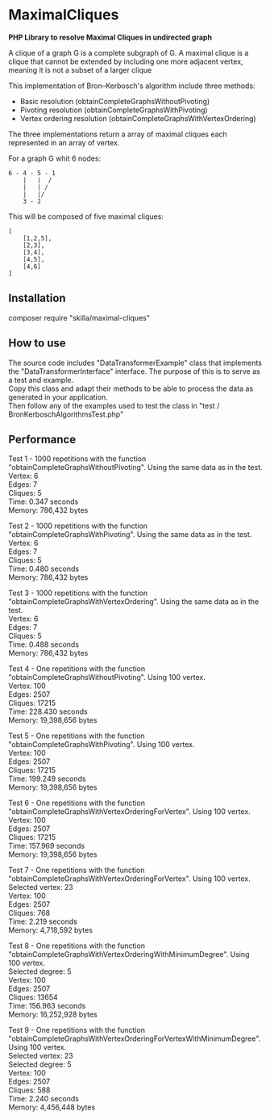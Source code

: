 # MaximalCliques
__PHP Library to resolve Maximal Cliques in undirected graph__

A clique of a graph G is a complete subgraph of G.
A maximal clique is a clique that cannot be extended by including one more adjacent vertex, meaning it is not a subset
of a larger clique


This implementation of Bron–Kerbosch's algorithm include three methods:

- Basic resolution (obtainCompleteGraphsWithoutPivoting)
- Pivoting resolution (obtainCompleteGraphsWithPivoting)
- Vertex ordering resolution (obtainCompleteGraphsWithVertexOrdering)


The three implementations return a array of maximal cliques each represented in an array of vertex.

For a graph G whit 6 nodes:
```
6 - 4 - 5 - 1
    |   |  /
    |   | /
    |   |/
    3 - 2
```
This will be composed of five maximal cliques:
```
[
    [1,2,5],
    [2,3],
    [3,4],
    [4,5],
    [4,6]
]
```

## Installation

composer require "skilla/maximal-cliques"

## How to use
The source code includes "DataTransformerExample" class that implements the "DataTransformerInterface" interface. The purpose of this is to serve as a test and example.  
Copy this class and adapt their methods to be able to process the data as generated in your application.  
Then follow any of the examples used to test the class in "test / BronKerboschAlgorithmsTest.php"

## Performance


Test 1 - 1000 repetitions with the function "obtainCompleteGraphsWithoutPivoting". Using the same data as in the test.  
Vertex: 6  
Edges: 7  
Cliques: 5  
Time: 0.347 seconds  
Memory: 786,432 bytes

Test 2 - 1000 repetitions with the function "obtainCompleteGraphsWithPivoting". Using the same data as in the test.  
Vertex: 6  
Edges: 7  
Cliques: 5  
Time: 0.480 seconds  
Memory: 786,432 bytes  

Test 3 - 1000 repetitions with the function "obtainCompleteGraphsWithVertexOrdering". Using the same data as in the test.  
Vertex: 6  
Edges: 7  
Cliques: 5  
Time: 0.488 seconds  
Memory: 786,432 bytes  

Test 4 - One repetitions with the function "obtainCompleteGraphsWithoutPivoting". Using 100 vertex.  
Vertex: 100  
Edges: 2507  
Cliques: 17215  
Time: 228.430 seconds  
Memory: 19,398,656 bytes  

Test 5 - One repetitions with the function "obtainCompleteGraphsWithPivoting". Using 100 vertex.  
Vertex: 100  
Edges: 2507  
Cliques: 17215  
Time: 199.249 seconds  
Memory: 19,398,656 bytes  

Test 6 - One repetitions with the function "obtainCompleteGraphsWithVertexOrderingForVertex". Using 100 vertex.  
Vertex: 100  
Edges: 2507  
Cliques: 17215  
Time: 157.969 seconds  
Memory: 19,398,656 bytes  

Test 7 - One repetitions with the function "obtainCompleteGraphsWithVertexOrderingForVertex". Using 100 vertex.  
Selected vertex: 23  
Vertex: 100  
Edges: 2507  
Cliques: 768  
Time: 2.219 seconds  
Memory: 4,718,592 bytes  

Test 8 - One repetitions with the function "obtainCompleteGraphsWithVertexOrderingWithMinimumDegree". Using 100 vertex.  
Selected degree: 5  
Vertex: 100  
Edges: 2507  
Cliques: 13654  
Time: 156.963 seconds  
Memory: 16,252,928 bytes  

Test 9 - One repetitions with the function "obtainCompleteGraphsWithVertexOrderingForVertexWithMinimumDegree". Using 100 vertex.  
Selected vertex: 23  
Selected degree: 5  
Vertex: 100  
Edges: 2507  
Cliques: 588  
Time: 2.240 seconds  
Memory: 4,456,448 bytes  
